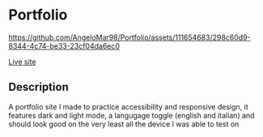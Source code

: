 # Portfolio

 https://github.com/AngeloMar98/Portfolio/assets/111654683/298c60d9-8344-4c74-be33-23cf04da6ec0

[Live site](https://angelomarportfolio.netlify.app/)

## Description
A portfolio site I made to practice accessibility and responsive design, it features dark and light mode, a langugage toggle (english and italian) and should look good on the very least all the device I was able to test on
